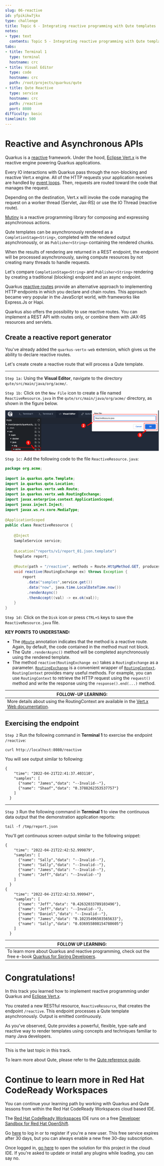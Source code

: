 ```yaml
---
slug: 06-reactive
id: yfpikikw7jkx
type: challenge
title: Topic 6 - Integrating reactive programming with Qute templates
notes:
- type: text
  contents: Topic 5 - Integrating reactive programming with Qute template
tabs:
- title: Terminal 1
  type: terminal
  hostname: crc
- title: Visual Editor
  type: code
  hostname: crc
  path: /root/projects/quarkus/qute
- title: Qute Reactive
  type: service
  hostname: crc
  path: /reactive
  port: 8080
difficulty: basic
timelimit: 500
---
```

# Reactive and Asynchronous APIs

Quarkus is a [reactive](https://developers.redhat.com/coderland/reactive/reactive-intro) framework. Under the hood, [Eclipse Vert.x](https://vertx.io) is the reactive engine powering Quarkus applications.

Every IO interactions with Quarkus pass through the non-blocking and reactive Vert.x engine. All of the HTTP requests your application receives are handled by [event loops](https://www.redhat.com/en/blog/troubleshooting-performance-vertx-applications-part-i-%E2%80%94-event-loop-model). Then, requests are routed toward the code that manages the request.

Depending on the destination, Vert.x will invoke the code managing the request on a worker thread (Servlet, Jax-RS) or use the IO Thread (reactive route).

[Mutiny](https://github.com/smallrye/smallrye-mutiny) is a reactive programming library for composing and expressing asynchronous actions.

Qute templates can be asynchronously rendered as a `CompletionStage<String>`, completed with the rendered output asynchronously, or as `Publisher<String>` containing the rendered chunks.

When the results of rendering are returned in a REST endpoint, the endpoint will be processed asynchronously, saving compute resources by not creating many threads to handle requests.

Let's compare `CompletionStage<String>` and `Publisher<String>` rendering by creating a traditional (blocking) endpoint and an async endpoint.

Quarkus [reactive routes](https://quarkus.io/guides/reactive-routes) provide an alternative approach to implementing HTTP endpoints in which you declare and chain routes. This approach became very popular in the JavaScript world, with frameworks like Express.Js or Hapi.

Quarkus also offers the possibility to use reactive routes. You can implement a REST API with routes only, or combine them with JAX-RS resources and servlets.

## Create a reactive report generator

You've already added the `quarkus-vertx-web` extension, which gives us the ability to declare reactive routes.

Let's create create a reactive route that will process a Qute template.

----

`Step 1a:` Using the **Visual Editor**, navigate to the directory `qute/src/main/java/org/acme/`.

`Step 1b:` Click on the `New File` icon to create a file named `ReactiveResource.java` in the `qute/src/main/java/org/acme/` directory, as shown in the figure below.

![Create Reactive Resource](../assets/create-reative-resource.png)

`Step 1c:` Add the following code to the file `ReactiveResource.java`:

```java
package org.acme;

import io.quarkus.qute.Template;
import io.quarkus.qute.Location;
import io.quarkus.vertx.web.Route;
import io.quarkus.vertx.web.RoutingExchange;
import javax.enterprise.context.ApplicationScoped;
import javax.inject.Inject;
import javax.ws.rs.core.MediaType;

@ApplicationScoped
public class ReactiveResource {

    @Inject
    SampleService service;

    @Location("reports/v1/report_01.json.template")
    Template report;

    @Route(path = "/reactive", methods = Route.HttpMethod.GET, produces = MediaType.APPLICATION_JSON)
    void reactive(RoutingExchange ex) throws Exception {
        report
          .data("samples",service.get())
          .data("now", java.time.LocalDateTime.now())
          .renderAsync()
          .thenAccept((val) -> ex.ok(val));
    }
}
```

`Step 1d:` Click on the `Disk` icon or press `CTRL+S` keys to save the `ReactiveResource.java` file.

**KEY POINTS TO UNDERSTAND:**

* The [`@Route`](https://quarkus.io/guides/reactive-routes) annotation indicates that the method is a reactive route. Again, by default, the code contained in the method must not block.
* The Qute `.renderAsync()` method will be completed asynchronously using the rendered template.
* The method `reactive(RoutingExchange ex)` takes a `RoutingExchange` as a parameter. [`RoutingExchange`](https://javadoc.io/doc/io.quarkus/quarkus-vertx-web/1.3.0.Final/io/quarkus/vertx/web/RoutingExchange.html) is a convenient wrapper of [`RoutingContext`](https://vertx.io/docs/apidocs/io/vertx/ext/web/RoutingContext.html). `RoutingContext` provides many useful methods. For example, you can use `RoutingContext` to retrieve the HTTP request using the `request()` method and write the response using the `response().end(...​)` method.

|FOLLOW-UP LEARNING:|
|----|
|More details about using the RoutingContext are available in the [Vert.x Web documentation](https://vertx.io/docs/vertx-web/java/).|

## Exercising the endpoint

`Step 2` Run the following command in **Terminal 1** to exercise the endpoint `/reactive`:

```
curl http://localhost:8080/reactive
```

You will see output similar to following:

```
{
    "time": "2022-04-21T22:41:37.403110",
    "samples": [
      {"name": "James","data": "--Invalid--"},
      {"name": "Shaaf","data": "0.3788262353537757"}
    ]
  }
```
----


`Step 3` Run the following command in **Terminal 1** to view the continuous data output that the demonstration application reports:

``` console
tail -f /tmp/report.json
```

You'll get continuous screen output similar to the following snippet:

```console
{
    "time": "2022-04-21T22:42:52.999879",
    "samples": [
      {"name": "Sally","data": "--Invalid--"},
      {"name": "Sally","data": "--Invalid--"},
      {"name": "James","data": "--Invalid--"},
      {"name": "Jeff","data": "--Invalid--"}
    ]
  }
{
    "time": "2022-04-21T22:42:53.999947",
    "samples": [
      {"name": "Jeff","data": "0.42632033789103496"},
      {"name": "Jeff","data": "--Invalid--"},
      {"name": "Daniel","data": "--Invalid--"},
      {"name": "James","data": "0.10235496503565633"},
      {"name": "Sally","data": "0.036955808154788605"}
    ]
  }
```

|FOLLOW UP LEARNING:|
|----|
|To learn more about Quarkus and reactive programming, check out the free e-book [Quarkus for Spring Developers](https://developers.redhat.com/e-books/quarkus-spring-developers).|


# Congratulations!

In this track you learned how to implement reactive programming under Quarkus and [Eclipse Vert.x](https://vertx.io).

You created a new RESTful resource, `ReactiveResource`, that creates the endpoint `/reactive`. This endpoint processes a Qute template asynchronously. Output is emitted continuously.

As you've observed, Qute provides a powerful, flexible, type-safe and reactive way to render templates using concepts and techniques familiar to many Java developers.

----

This is the last topic in this track.

To learn more about Qute, please refer to the [Qute reference guide](https://quarkus.io/guides/qute-reference).

# Continue to learn more in Red Hat CodeReady Workspaces

You can continue your learning path by working with Quarkus and Qute lessons from within the Red Hat CodeReady Workspaces cloud based IDE.

The [Red Hat CodeReady Workspaces](https://developers.redhat.com/products/codeready-workspaces/overview) IDE runs on a free [Developer Sandbox for Red Hat OpenShift](http://red.ht/dev-sandbox).

Go [here](https://workspaces.openshift.com) to log in or to register if you're a new user. This free service expires after 30 days, but you can always enable a new free 30-day subscription.

Once logged in, [go here](https://workspaces.openshift.com/f?url=https://raw.githubusercontent.com/openshift-katacoda/rhoar-getting-started/solution/quarkus/qute/devfile.yaml) to open the solution for this project in the cloud IDE. If you're asked to update or install any plugins while loading, you can say no.
